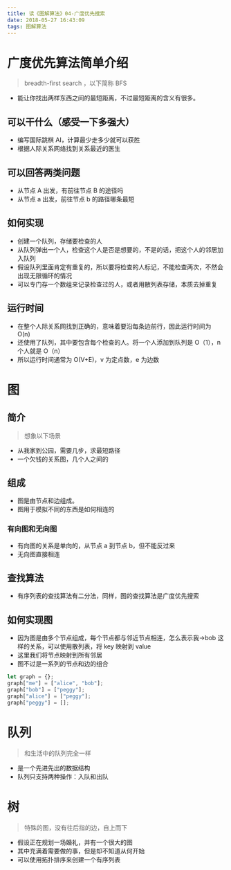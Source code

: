 ```yaml
---
title: 读《图解算法》04-广度优先搜索
date: 2018-05-27 16:43:09
tags: 图解算法
---
```


# 广度优先算法简单介绍

> breadth-first search ，以下简称 BFS

* 能让你找出两样东西之间的最短距离，不过最短距离的含义有很多。

## 可以干什么（感受一下多强大）

* 编写国际跳棋 AI，计算最少走多少就可以获胜
* 根据人际关系网络找到关系最近的医生

## 可以回答两类问题

* 从节点 A 出发，有前往节点 B 的途径吗
* 从节点 a 出发，前往节点 b 的路径哪条最短

## 如何实现

* 创建一个队列，存储要检查的人
* 从队列弹出一个人，检查这个人是否是想要的，不是的话，把这个人的邻居加入队列
* 假设队列里面肯定有重复的，所以要将检查的人标记，不能检查两次，不然会出现无限循环的情况
* 可以专门存一个数组来记录检查过的人，或者用散列表存储，本质去掉重复

## 运行时间

* 在整个人际关系网找到正确的，意味着要沿每条边前行，因此运行时间为 O(n)
* 还使用了队列，其中要包含每个检查的人。将一个人添加到队列是 O（1），n 个人就是 O（n）
* 所以运行时间通常为 O(V+E)，v 为定点数，e 为边数

# 图

## 简介

> 想象以下场景

* 从我家到公园，需要几步，求最短路径
* 一个欠钱的关系图，几个人之间的

## 组成

* 图是由节点和边组成。
* 图用于模拟不同的东西是如何相连的

### 有向图和无向图

* 有向图的关系是单向的，从节点 a 到节点 b，但不能反过来
* 无向图直接相连

## 查找算法

* 有序列表的查找算法有二分法，同样，图的查找算法是广度优先搜索

## 如何实现图

* 因为图是由多个节点组成，每个节点都与邻近节点相连，怎么表示我->bob 这样的关系，可以使用散列表，将 key 映射到 value
* 这里我们将节点映射到所有邻居
* 图不过是一系列的节点和边的组合

```javascript
let graph = {};
graph["me"] = ["alice", "bob"];
graph["bob"] = ["peggy"];
graph["alice"] = ["peggy"];
graph["peggy"] = [];
```

# 队列

> 和生活中的队列完全一样

* 是一个先进先出的数据结构
* 队列只支持两种操作：入队和出队

# 树

> 特殊的图，没有往后指的边，自上而下

* 假设正在规划一场婚礼，并有一个很大的图
* 其中充满着需要做的事，但是却不知道从何开始
* 可以使用拓扑排序来创建一个有序列表

